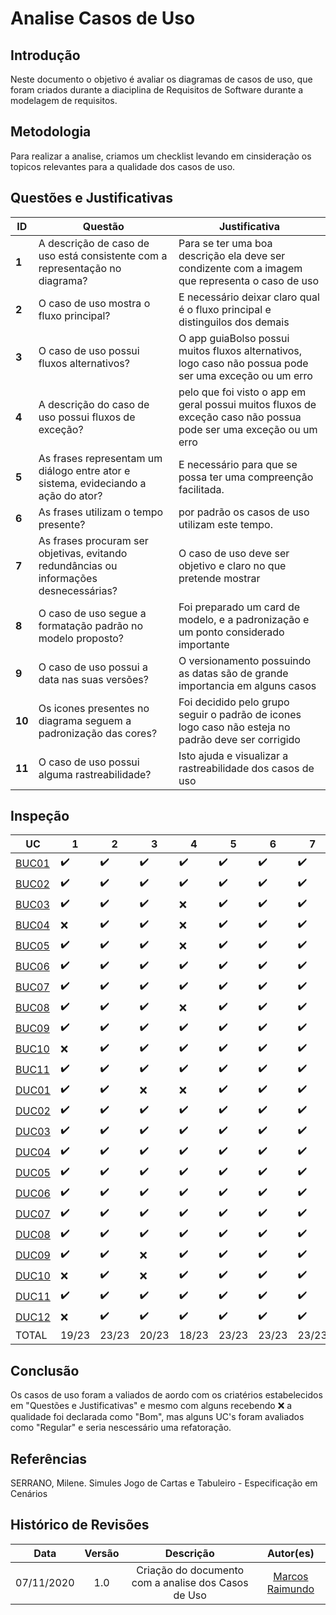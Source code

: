 # Analise Casos de Uso

## Introdução

Neste documento o objetivo é avaliar os diagramas de casos de uso, que foram criados durante a diaciplina de Requisitos de Software durante a modelagem de requisitos.

## Metodologia

Para realizar a analise, criamos um checklist levando em cinsideração os topicos relevantes para a qualidade dos casos de uso. 

## Questões e Justificativas

|ID|Questão|Justificativa|
|--|--|--|
| **1** | A descrição de caso de uso está consistente com a representação no diagrama?|Para se ter uma boa descrição ela deve ser condizente com a imagem que representa o caso de uso|
| **2** | O caso de uso mostra o fluxo principal? |E necessário deixar claro qual é o fluxo principal e distinguilos dos demais|
| **3** | O caso de uso possui fluxos alternativos? |O app guiaBolso possui muitos fluxos alternativos, logo caso não possua pode ser uma exceção ou um erro|
| **4** | A descrição do caso de uso possui fluxos de exceção? |pelo que foi visto o app em geral possui muitos fluxos de exceção caso não possua pode ser uma exceção ou um erro|
| **5** | As frases representam um diálogo entre ator e sistema, evideciando a ação do ator? |E necessário para que se possa ter uma compreenção facilitada.|
| **6** | As frases utilizam o tempo presente? |por padrão os casos de uso utilizam este tempo.|
| **7** | As frases procuram ser objetivas, evitando redundâncias ou informações desnecessárias?|O caso de uso deve ser objetivo e claro no que pretende mostrar|
| **8** | O caso de uso segue a formatação padrão no modelo proposto?|Foi preparado um card de modelo, e a padronização e um ponto considerado importante|
| **9** | O caso de uso possui a data nas suas versões?|O versionamento possuindo as datas são de grande importancia em alguns casos|
| **10** | Os icones presentes no diagrama seguem a padronização das cores? |Foi decidido pelo grupo seguir o padrão de icones logo caso não esteja no padrão deve ser corrigido|
| **11** | O caso de uso possui alguma rastreabilidade?|Isto ajuda e visualizar a rastreabilidade dos casos de uso |

## Inspeção

| UC | 1 | 2 | 3 | 4 | 5 | 6 | 7 | 8 | 9 | 10 | 11 | Qualidade |
|---|---|---|---|---|---|---|---|---|---|---|---|---|
|[BUC01](../modelagem/diagramasDeCasoDeUso/casos/BUC01.md) |:heavy_check_mark:|:heavy_check_mark:|:heavy_check_mark:|:heavy_check_mark:|:heavy_check_mark:|:heavy_check_mark:|:heavy_check_mark:|:heavy_check_mark:|:heavy_check_mark:|:x:|:x:|Bom|
|[BUC02](../modelagem/diagramasDeCasoDeUso/casos/BUC02.md) |:heavy_check_mark:|:heavy_check_mark:|:heavy_check_mark:|:heavy_check_mark:|:heavy_check_mark:|:heavy_check_mark:|:heavy_check_mark:|:heavy_check_mark:|:heavy_check_mark:|:x:|:heavy_check_mark:|Bom|
|[BUC03](../modelagem/diagramasDeCasoDeUso/casos/BUC03.md) |:heavy_check_mark:|:heavy_check_mark:|:heavy_check_mark:|:x:|:heavy_check_mark:|:heavy_check_mark:|:heavy_check_mark:|:heavy_check_mark:|:heavy_check_mark:|:heavy_check_mark:|:heavy_check_mark:|Bom|
|[BUC04](../modelagem/diagramasDeCasoDeUso/casos/BUC04.md) |:x:|:heavy_check_mark:|:heavy_check_mark:|:x:|:heavy_check_mark:|:heavy_check_mark:|:heavy_check_mark:|:heavy_check_mark:|:heavy_check_mark:|:heavy_check_mark:|:heavy_check_mark:|Regular|
|[BUC05](../modelagem/diagramasDeCasoDeUso/casos/BUC05.md) |:heavy_check_mark:|:heavy_check_mark:|:heavy_check_mark:|:x:|:heavy_check_mark:|:heavy_check_mark:|:heavy_check_mark:|:heavy_check_mark:|:heavy_check_mark:|:heavy_check_mark:|:heavy_check_mark:|Bom|
|[BUC06](../modelagem/diagramasDeCasoDeUso/casos/BUC06.md) |:heavy_check_mark:|:heavy_check_mark:|:heavy_check_mark:|:heavy_check_mark:|:heavy_check_mark:|:heavy_check_mark:|:heavy_check_mark:|:heavy_check_mark:|:heavy_check_mark:|:heavy_check_mark:|:heavy_check_mark:|Bom|
|[BUC07](../modelagem/diagramasDeCasoDeUso/casos/BUC07.md) |:heavy_check_mark:|:heavy_check_mark:|:heavy_check_mark:|:heavy_check_mark:|:heavy_check_mark:|:heavy_check_mark:|:heavy_check_mark:|:heavy_check_mark:|:heavy_check_mark:|:heavy_check_mark:|:heavy_check_mark:|Bom|
|[BUC08](../modelagem/diagramasDeCasoDeUso/casos/BUC08.md) |:heavy_check_mark:|:heavy_check_mark:|:heavy_check_mark:|:x:|:heavy_check_mark:|:heavy_check_mark:|:heavy_check_mark:|:heavy_check_mark:|:heavy_check_mark:|:heavy_check_mark:|:heavy_check_mark:|Bom|
|[BUC09](../modelagem/diagramasDeCasoDeUso/casos/BUC09.md) |:heavy_check_mark:|:heavy_check_mark:|:heavy_check_mark:|:heavy_check_mark:|:heavy_check_mark:|:heavy_check_mark:|:heavy_check_mark:|:heavy_check_mark:|:heavy_check_mark:|:heavy_check_mark:|:heavy_check_mark:|Bom|
|[BUC10](../modelagem/diagramasDeCasoDeUso/casos/BUC10.md) |:x:|:heavy_check_mark:|:heavy_check_mark:|:heavy_check_mark:|:heavy_check_mark:|:heavy_check_mark:|:heavy_check_mark:|:heavy_check_mark:|:heavy_check_mark:|:heavy_check_mark:|:heavy_check_mark:|Bom|
|[BUC11](../modelagem/diagramasDeCasoDeUso/casos/BUC11.md) |:heavy_check_mark:|:heavy_check_mark:|:heavy_check_mark:|:heavy_check_mark:|:heavy_check_mark:|:heavy_check_mark:|:heavy_check_mark:|:heavy_check_mark:|:heavy_check_mark:|:heavy_check_mark:|:heavy_check_mark:|Bom|
|[DUC01](../modelagem/diagramasDeCasoDeUso/casos/DUC01.md) |:heavy_check_mark:|:heavy_check_mark:|:x:|:x:|:heavy_check_mark:|:heavy_check_mark:|:heavy_check_mark:|:heavy_check_mark:|:heavy_check_mark:|:heavy_check_mark:|:heavy_check_mark:|Bom|
|[DUC02](../modelagem/diagramasDeCasoDeUso/casos/DUC02.md) |:heavy_check_mark:|:heavy_check_mark:|:heavy_check_mark:|:heavy_check_mark:|:heavy_check_mark:|:heavy_check_mark:|:heavy_check_mark:|:heavy_check_mark:|:heavy_check_mark:|:heavy_check_mark:|:heavy_check_mark:|Bom|
|[DUC03](../modelagem/diagramasDeCasoDeUso/casos/DUC03.md) |:heavy_check_mark:|:heavy_check_mark:|:heavy_check_mark:|:heavy_check_mark:|:heavy_check_mark:|:heavy_check_mark:|:heavy_check_mark:|:heavy_check_mark:|:heavy_check_mark:|:heavy_check_mark:|:heavy_check_mark:|Bom|
|[DUC04](../modelagem/diagramasDeCasoDeUso/casos/DUC04.md) |:heavy_check_mark:|:heavy_check_mark:|:heavy_check_mark:|:heavy_check_mark:|:heavy_check_mark:|:heavy_check_mark:|:heavy_check_mark:|:heavy_check_mark:|:heavy_check_mark:|:heavy_check_mark:|:heavy_check_mark:|Bom|
|[DUC05](../modelagem/diagramasDeCasoDeUso/casos/DUC05.md) |:heavy_check_mark:|:heavy_check_mark:|:heavy_check_mark:|:heavy_check_mark:|:heavy_check_mark:|:heavy_check_mark:|:heavy_check_mark:|:heavy_check_mark:|:heavy_check_mark:|:heavy_check_mark:|:heavy_check_mark:|Bom|
|[DUC06](../modelagem/diagramasDeCasoDeUso/casos/DUC06.md) |:heavy_check_mark:|:heavy_check_mark:|:heavy_check_mark:|:heavy_check_mark:|:heavy_check_mark:|:heavy_check_mark:|:heavy_check_mark:|:heavy_check_mark:|:heavy_check_mark:|:heavy_check_mark:|:heavy_check_mark:|Bom|
|[DUC07](../modelagem/diagramasDeCasoDeUso/casos/DUC07.md) |:heavy_check_mark:|:heavy_check_mark:|:heavy_check_mark:|:heavy_check_mark:|:heavy_check_mark:|:heavy_check_mark:|:heavy_check_mark:|:heavy_check_mark:|:heavy_check_mark:|:heavy_check_mark:|:heavy_check_mark:|Bom|
|[DUC08](../modelagem/diagramasDeCasoDeUso/casos/DUC08.md) |:heavy_check_mark:|:heavy_check_mark:|:heavy_check_mark:|:heavy_check_mark:|:heavy_check_mark:|:heavy_check_mark:|:heavy_check_mark:|:heavy_check_mark:|:heavy_check_mark:|:heavy_check_mark:|:x:|Bom|
|[DUC09](../modelagem/diagramasDeCasoDeUso/casos/DUC09.md) |:heavy_check_mark:|:heavy_check_mark:|:x:|:heavy_check_mark:|:heavy_check_mark:|:heavy_check_mark:|:heavy_check_mark:|:heavy_check_mark:|:heavy_check_mark:|:heavy_check_mark:|:heavy_check_mark:|Bom|
|[DUC10](../modelagem/diagramasDeCasoDeUso/casos/DUC10.md) |:x:|:heavy_check_mark:|:x:|:heavy_check_mark:|:heavy_check_mark:|:heavy_check_mark:|:heavy_check_mark:|:heavy_check_mark:|:heavy_check_mark:|:heavy_check_mark:|:heavy_check_mark:|Regular|
|[DUC11](../modelagem/diagramasDeCasoDeUso/casos/DUC11.md) |:heavy_check_mark:|:heavy_check_mark:|:heavy_check_mark:|:heavy_check_mark:|:heavy_check_mark:|:heavy_check_mark:|:heavy_check_mark:|:heavy_check_mark:|:heavy_check_mark:|:heavy_check_mark:|:heavy_check_mark:|Bom|
|[DUC12](../modelagem/diagramasDeCasoDeUso/casos/DUC12.md) |:x:|:heavy_check_mark:|:heavy_check_mark:|:heavy_check_mark:|:heavy_check_mark:|:heavy_check_mark:|:heavy_check_mark:|:heavy_check_mark:|:heavy_check_mark:|:heavy_check_mark:|:heavy_check_mark:|Bom|
|TOTAL| 19/23 | 23/23 | 20/23 | 18/23 | 23/23 | 23/23 | 23/23 | 23/23 | 23/23 | 21/23 | 21/23 |

## Conclusão

Os casos de uso foram a valiados de aordo com os criatérios estabelecidos em "Questões e Justificativas" e mesmo com alguns recebendo :x: a qualidade foi declarada como "Bom", mas alguns UC's foram avaliados como "Regular" e seria nescessário uma refatoração.

## Referências

SERRANO, Milene. Simules Jogo de Cartas e Tabuleiro - Especificação em Cenários

## Histórico de Revisões

|    Data    | Versão |        Descrição         |                                               Autor(es)                                                |
| :--------: | :----: | :----------------------: | :----------------------------------------------------------------------------------------------------: |
| 07/11/2020 |  1.0   | Criação do documento com a analise dos Casos de Uso | [Marcos Raimundo](https://github.com/MarcosFloresta)|